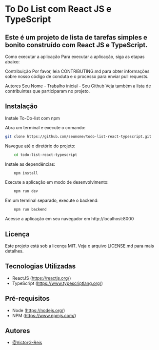 # To Do List com React JS e TypeScript
## Este é um projeto de lista de tarefas simples e bonito construído com React JS e TypeScript.

Como executar a aplicação
Para executar a aplicação, siga as etapas abaixo:


Contribuição
Por favor, leia CONTRIBUTING.md para obter informações sobre nosso código de conduta e o processo para enviar pull requests.

Autores
Seu Nome - Trabalho inicial - Seu Github
Veja também a lista de contribuintes que participaram no projeto.

## Instalação

Instale To-Do-list com npm

Abra um terminal e execute o comando:
```bash
git clone https://github.com/seunome/todo-list-react-typescript.git
```
Navegue até o diretório do projeto:

```bash
    cd todo-list-react-typescript
```

Instale as dependências:
```bash
    npm install
```
Execute a aplicação em modo de desenvolvimento:

```bash
    npm run dev
```
Em um terminal separado, execute o backend:

```bash
    npm run backend
```

Acesse a aplicação em seu navegador em http://localhost:8000


    
## Licença

Este projeto está sob a licença MIT. Veja o arquivo LICENSE.md para mais detalhes.

## Tecnologias Utilizadas

- ReactJS (https://reactjs.org/)
- TypeScript (https://www.typescriptlang.org/)

## Pré-requisitos

- Node (https://nodejs.org/)
- NPM (https://www.npmjs.com/)


## Autores

- [@VictorG-Reis](https://github.com/VictorG-Reis)
